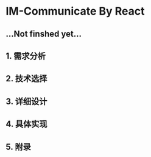# IM-Communicate By React

...Not finshed yet...
---

## 1. 需求分析
## 2. 技术选择
## 3. 详细设计
## 4. 具体实现
## 5. 附录
